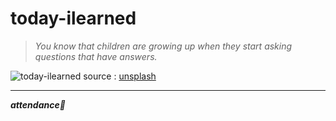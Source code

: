 # today-ilearned

> *You know that children are growing up when they start asking questions that have answers.*

![today-ilearned](https://images.unsplash.com/photo-1531053270060-6643c8e70e8f "today-ilearned")
source : [unsplash](https://unsplash.com)

---

___attendance🌿___


